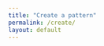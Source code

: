 ```yaml
---
title: "Create a pattern"
permalink: /create/
layout: default
---
```


<!-- Container for React App -->
<div class="react-app-container">
  <div id="root"></div>
</div>

<!-- Include React App Scripts -->
<script src="{{ '/assets/react-app/static/js/main.15ef0451.js' | relative_url }}"></script>
<link rel="stylesheet" href="{{ '/assets/react-app/static/css/main.7352e1f8.css' | relative_url }}">
